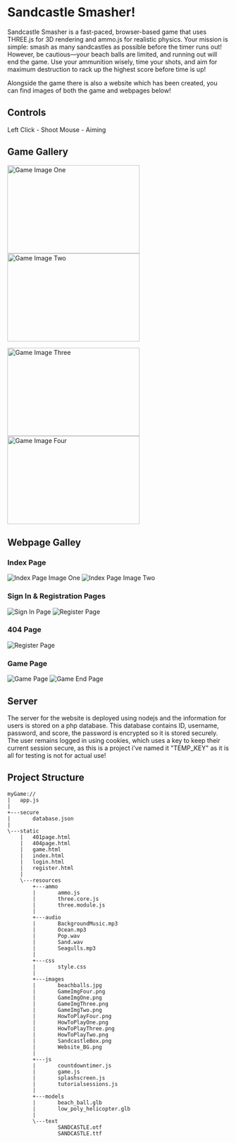 # Sandcastle Smasher!

Sandcastle Smasher is a fast-paced, browser-based game that uses THREE.js for 3D rendering and ammo.js for realistic physics. Your mission is simple: smash as many sandcastles as possible before the timer runs out!
However, be cautious—your beach balls are limited, and running out will end the game. Use your ammunition wisely, time your shots, and aim for maximum destruction to rack up the highest score before time is up!

Alongside the game there is also a website which has been created, you can find images of both the game and webpages below!

## Controls

Left Click - Shoot
Mouse - Aiming

## Game Gallery

<p float="left">
  <img src="/CustomAssets/GameImgOne.png" alt="Game Image One" width="300" height="200">
  <img src="/CustomAssets/GameImgTwo.png" alt="Game Image Two" width="300" height="200">
</p>

<p float="left">
  <img src="/CustomAssets/GameImgThree.png" alt="Game Image Three" width="300" height="200">
  <img src="/CustomAssets/GameImgFour.png" alt="Game Image Four" width="300" height="200">
</p>

## Webpage Galley

### Index Page
![Index Page Image One](/CustomAssets/IndexPageOne.png)
![Index Page Image Two](/CustomAssets/IndexPageTwo.png)

### Sign In & Registration Pages
![Sign In Page](/CustomAssets/SignInPage.png)
![Register Page](CustomAssets/RegisterPage.png)

### 404 Page
![Register Page](CustomAssets/FourOFourPage.png)

### Game Page
![Game Page](CustomAssets/GamePage.png)
![Game End Page](CustomAssets/GamePage.png)

## Server

The server for the website is deployed using nodejs and the information for users is stored on a php database. This database contains ID, username, password, and score, the password is encrypted so it is stored securely.
The user remains logged in using cookies, which uses a key to keep their current session secure, as this is a project i've named it "TEMP_KEY" as it is all for testing is not for actual use!

## Project Structure
```
myGame://
|   app.js
|
+---secure
|       database.json
|
\---static
    |   401page.html
    |   404page.html
    |   game.html
    |   index.html
    |   login.html
    |   register.html
    |
    \---resources
        +---ammo
        |       ammo.js
        |       three.core.js
        |       three.module.js
        |
        +---audio
        |       BackgroundMusic.mp3
        |       Ocean.mp3
        |       Pop.wav
        |       Sand.wav
        |       Seagulls.mp3
        |
        +---css
        |       style.css
        |
        +---images
        |       beachballs.jpg
        |       GameImgFour.png
        |       GameImgOne.png
        |       GameImgThree.png
        |       GameImgTwo.png
        |       HowToPlayFour.png
        |       HowToPlayOne.png
        |       HowToPlayThree.png
        |       HowToPlayTwo.png
        |       SandcastleBox.png
        |       Website_BG.png
        |
        +---js
        |       countdowntimer.js
        |       game.js
        |       splashscreen.js
        |       tutorialsessions.js
        |
        +---models
        |       beach_ball.glb
        |       low_poly_helicopter.glb
        |
        \---text
                SANDCASTLE.otf
                SANDCASTLE.ttf

```
